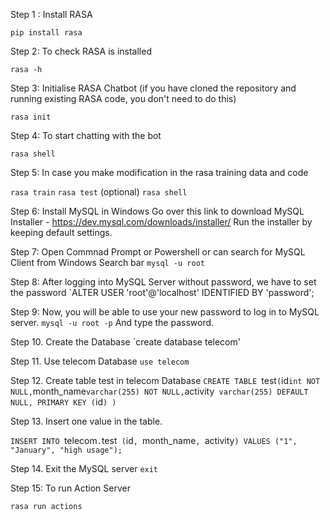 Step 1 : Install RASA

`pip install rasa`

Step 2: To check RASA is installed

`rasa -h`

Step 3: Initialise RASA Chatbot (if you have cloned the repository and running existing RASA code, you don't need to do this)

`rasa init`

Step 4: To start chatting with the bot

`rasa shell`

Step 5: In case you make modification in the rasa training data and code

`rasa train`
`rasa test` (optional)
`rasa shell`

Step 6: Install MySQL in Windows
Go over this link to download MySQL Installer - https://dev.mysql.com/downloads/installer/
Run the installer by keeping default settings.

Step 7: Open Commnad Prompt or Powershell or can search for MySQL Client from Windows Search bar
`mysql -u root`

Step 8: After logging into MySQL Server without password, we have to set the password
`ALTER USER 'root'@'localhost' IDENTIFIED BY 'password';

Step 9: Now, you will be able to use your new password to log in to MySQL server.
`mysql -u root -p`
And type the password.

Step 10. Create the Database
`create database telecom'

Step 11. Use telecom Database
`use telecom`

Step 12. Create table test in telecom Database
`CREATE TABLE `test` (
  `id` int NOT NULL,
  `month_name` varchar(255) NOT NULL,
  `activity` varchar(255) DEFAULT NULL,
  PRIMARY KEY (`id`)
)`

Step 13. Insert one value in the table.

`INSERT INTO `telecom`.`test`
(`id`,
`month_name`,
`activity`)
VALUES
("1",
"January",
"high usage");`

Step 14. Exit the MySQL server
`exit`

Step 15: To run Action Server

`rasa run actions`


